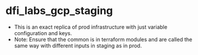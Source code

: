 # dfi_labs_gcp_staging

- This is an exact replica of prod infrastructure with just variable configuration and keys.
- Note: Ensure that the common is in terraform modules and are called the same way
  with different inputs in staging as in prod.

